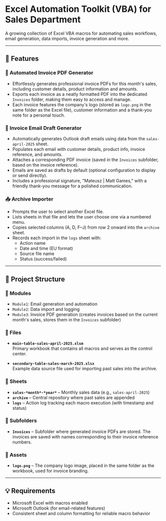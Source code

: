 # Excel Automation Toolkit (VBA) for Sales Department

A growing collection of Excel VBA macros for automating sales workflows, email generation, data imports, invoice generation and more.

---

## 🔧 Features

### 📜 Automated Invoice PDF Generator
- Effortlessly generates professional invoice PDFs for this month's sales, including customer details, product information and amounts.
- Exports each invoice as a neatly formatted PDF into the dedicated `Invoices` folder, making them easy to access and manage.
- Each invoice features the company's logo (stored as `logo.png` in the same folder as the Excel file), customer information and a thank-you note for a personal touch.

### 📧 Invoice Email Draft Generator
- Automatically generates Outlook draft emails using data from the `sales-april-2025` sheet.
- Populates each email with customer details, product info, invoice reference, and amounts.
- Attaches a corresponding PDF invoice (saved in the `Invoices` subfolder, based on the invoice reference).
- Emails are saved as drafts by default (optional configuration to display or send directly).
- Includes a professional signature, "Mateusz | Matt Games," with a friendly thank-you message for a polished communication.

### 📥 Archive Importer

- Prompts the user to select another Excel file.
- Lists sheets in that file and lets the user choose one via a numbered menu.
- Copies selected columns (A, D, F–J) from row 2 onward into the `archive` sheet.
- Records each import in the `logs` sheet with:
  - Action name
  - Date and time (EU format)
  - Source file name
  - Status (success/failed)
    
---

## 🧬 Project Structure

### 🧠 Modules
- `Module1`: Email generation and automation
- `Module2`: Data import and logging
- `Module3`: Invoice PDF generation (creates invoices based on the current month's sales, stores them in the `Invoices` subfolder)
  
### 📁 Files
- **`main-table-sales-april-2025.xlsm`**  
  Primary workbook that contains all macros and serves as the control center.
  
- **`secondary-table-sales-march-2025.xlsx`**  
  Example data source file used for importing past sales into the archive.

### 📑 Sheets
- **`sales-*month*-*year*`** – Monthly sales data (e.g., `sales-april-2025`)
- **`archive`** – Central repository where past sales are appended
- **`logs`** – Action log tracking each macro execution (with timestamp and status)

### 📂 Subfolders
- **`Invoices`** – Subfolder where generated invoice PDFs are stored. The invoices are saved with names corresponding to their invoice reference numbers.
  
### 📄 Assets
- **`logo.png`** – The company logo image, placed in the same folder as the workbook, used for invoice branding.

---

## 💡 Requirements

- Microsoft Excel with macros enabled
- Microsoft Outlook (for email-related features)
- Consistent sheet and column formatting for reliable macro behavior
